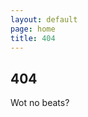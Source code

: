 ```yaml
---
layout: default
page: home
title: 404
---
```


<section>
    <article>
        <h2>404</h2>
        <p>Wot no beats?</p>
    </article>
</section>
